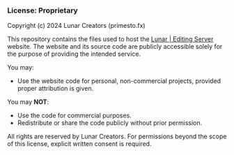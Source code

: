 ### License: Proprietary

Copyright (c) 2024 Lunar Creators (primesto.fx)

This repository contains the files used to host the [Lunar | Editing Server](https://fxzausxpp.github.io/Lunar-Editing) website. The website and its source code are publicly accessible solely for the purpose of providing the intended service.

You may:
- Use the website code for personal, non-commercial projects, provided proper attribution is given.

You may **NOT**:
- Use the code for commercial purposes.
- Redistribute or share the code publicly without prior permission.

All rights are reserved by Lunar Creators. For permissions beyond the scope of this license, explicit written consent is required.
